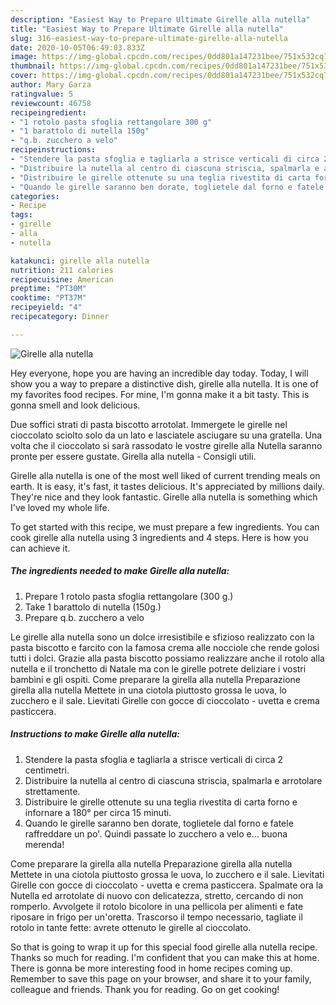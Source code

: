 ```yaml
---
description: "Easiest Way to Prepare Ultimate Girelle alla nutella"
title: "Easiest Way to Prepare Ultimate Girelle alla nutella"
slug: 316-easiest-way-to-prepare-ultimate-girelle-alla-nutella
date: 2020-10-05T06:49:03.833Z
image: https://img-global.cpcdn.com/recipes/0dd801a147231bee/751x532cq70/girelle-alla-nutella-recipe-main-photo.jpg
thumbnail: https://img-global.cpcdn.com/recipes/0dd801a147231bee/751x532cq70/girelle-alla-nutella-recipe-main-photo.jpg
cover: https://img-global.cpcdn.com/recipes/0dd801a147231bee/751x532cq70/girelle-alla-nutella-recipe-main-photo.jpg
author: Mary Garza
ratingvalue: 5
reviewcount: 46758
recipeingredient:
- "1 rotolo pasta sfoglia rettangolare 300 g"
- "1 barattolo di nutella 150g"
- "q.b. zucchero a velo"
recipeinstructions:
- "Stendere la pasta sfoglia e tagliarla a strisce verticali di circa 2 centimetri."
- "Distribuire la nutella al centro di ciascuna striscia, spalmarla e arrotolare strettamente."
- "Distribuire le girelle ottenute su una teglia rivestita di carta forno e infornare a 180° per circa 15 minuti."
- "Quando le girelle saranno ben dorate, toglietele dal forno e fatele raffreddare un po&#39;. Quindi passate lo zucchero a velo e... buona merenda!"
categories:
- Recipe
tags:
- girelle
- alla
- nutella

katakunci: girelle alla nutella 
nutrition: 211 calories
recipecuisine: American
preptime: "PT30M"
cooktime: "PT37M"
recipeyield: "4"
recipecategory: Dinner

---
```



![Girelle alla nutella](https://img-global.cpcdn.com/recipes/0dd801a147231bee/751x532cq70/girelle-alla-nutella-recipe-main-photo.jpg)

Hey everyone, hope you are having an incredible day today. Today, I will show you a way to prepare a distinctive dish, girelle alla nutella. It is one of my favorites food recipes. For mine, I'm gonna make it a bit tasty. This is gonna smell and look delicious.

Due soffici strati di pasta biscotto arrotolat. Immergete le girelle nel cioccolato sciolto solo da un lato e lasciatele asciugare su una gratella. Una volta che il cioccolato si sarà rassodato le vostre girelle alla Nutella saranno pronte per essere gustate. Girella alla nutella - Consigli utili.

Girelle alla nutella is one of the most well liked of current trending meals on earth. It is easy, it's fast, it tastes delicious. It's appreciated by millions daily. They're nice and they look fantastic. Girelle alla nutella is something which I've loved my whole life.


To get started with this recipe, we must prepare a few ingredients. You can cook girelle alla nutella using 3 ingredients and 4 steps. Here is how you can achieve it.

<!--inarticleads1-->

##### The ingredients needed to make Girelle alla nutella:

1. Prepare 1 rotolo pasta sfoglia rettangolare (300 g.)
1. Take 1 barattolo di nutella (150g.)
1. Prepare q.b. zucchero a velo


Le girelle alla nutella sono un dolce irresistibile e sfizioso realizzato con la pasta biscotto e farcito con la famosa crema alle nocciole che rende golosi tutti i dolci. Grazie alla pasta biscotto possiamo realizzare anche il rotolo alla nutella e il tronchetto di Natale ma con le girelle potrete deliziare i vostri bambini e gli ospiti. Come preparare la girella alla nutella Preparazione girella alla nutella Mettete in una ciotola piuttosto grossa le uova, lo zucchero e il sale. Lievitati Girelle con gocce di cioccolato - uvetta e crema pasticcera. 

<!--inarticleads2-->

##### Instructions to make Girelle alla nutella:

1. Stendere la pasta sfoglia e tagliarla a strisce verticali di circa 2 centimetri.
1. Distribuire la nutella al centro di ciascuna striscia, spalmarla e arrotolare strettamente.
1. Distribuire le girelle ottenute su una teglia rivestita di carta forno e infornare a 180° per circa 15 minuti.
1. Quando le girelle saranno ben dorate, toglietele dal forno e fatele raffreddare un po&#39;. Quindi passate lo zucchero a velo e... buona merenda!


Come preparare la girella alla nutella Preparazione girella alla nutella Mettete in una ciotola piuttosto grossa le uova, lo zucchero e il sale. Lievitati Girelle con gocce di cioccolato - uvetta e crema pasticcera. Spalmate ora la Nutella ed arrotolate di nuovo con delicatezza, stretto, cercando di non romperlo. Avvolgete il rotolo bicolore in una pellicola per alimenti e fate riposare in frigo per un&#39;oretta. Trascorso il tempo necessario, tagliate il rotolo in tante fette: avrete ottenuto le girelle al cioccolato. 

So that is going to wrap it up for this special food girelle alla nutella recipe. Thanks so much for reading. I'm confident that you can make this at home. There is gonna be more interesting food in home recipes coming up. Remember to save this page on your browser, and share it to your family, colleague and friends. Thank you for reading. Go on get cooking!
